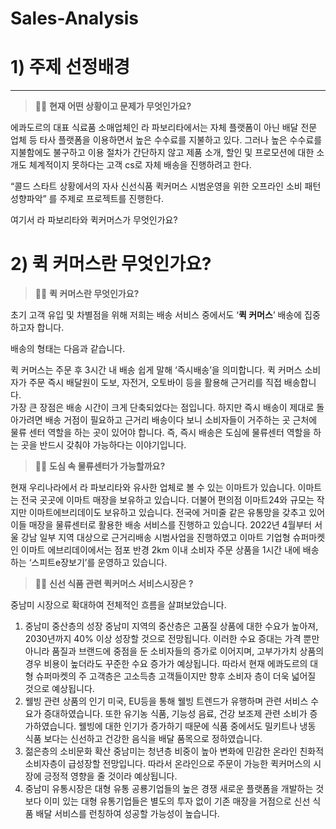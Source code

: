 # Sales-Analysis

# 1) 주제 선정배경

---

> 🙋‍♂️ **현재 어떤 상황이고 문제가 무엇인가요?**
>  

에콰도르의 대표 식료품 소매업체인 라 파보리타에서는 자체 플랫폼이 아닌 배달 전문 업체 등 타사 플랫폼을 이용하면서 높은 수수료를 지불하고 있다.  그러나 높은 수수료를 지불함에도 불구하고 이용 절차가 간단하지 않고 제품 소개, 할인 및 프로모션에 대한 소개도 체계적이지 못하다는 고객 cs로 자체 배송을 진행하려고 한다. 

“콜드 스타트 상황에서의 자사 신선식품 퀵커머스 시범운영을 위한 오프라인 소비 패턴 성향파악” 를 주제로 프로젝트를 진행한다. 

여기서 라 파보리타와 퀵커머스가 무엇인가요?

# 2) 퀵 커머스란 무엇인가요?

> 🙋‍♂️ **퀵 커머스란 무엇인가요?**
> 

초기 고객 유입 및 차별점을 위해  저희는 배송 서비스 중에서도 ‘**퀵 커머스**’ 배송에 집중하고자 합니다. 

배송의 형태는 다음과 같습니다. 

퀵 커머스는 주문 후 3시간 내 배송  쉽게 말해 ‘즉시배송’을 의미합니다. 
퀵 커머스 소비자가 주문 즉시 배달원이 도보, 자전거, 오토바이 등을 활용해 근거리를 직접 배송합니다.  
가장 큰 장점은  배송 시간이 크게 단축되었다는 점입니다. 하지만 즉시 배송이 제대로 돌아가려면 배송 거점이 필요하고 근거리 배송이다 보니 소비자들이 거주하는 곳 근처에 물류 센터 역할을 하는 곳이 있어야 합니다. 
즉, 즉시 배송은 도심에 물류센터 역할을 하는 곳을 반드시 갖춰야 가능하다는 이야기입니다. 

> 🙋‍♂️ **도심 속 물류센터가 가능할까요?**
> 

현재 우리나라에서 라 파보리타와 유사한 업체로 볼 수 있는 이마트가 있습니다. 
이마트는 전국 곳곳에 이마트 매장을 보유하고 있습니다. 더불어 편의점 이마트24와 규모는 작지만 이마트에브리데이도 보유하고 있습니다. 전국에 거미줄 같은 유통망을 갖추고 있어 이들 매장을 물류센터로 활용한 배송 서비스를 진행하고 있습니다.  2022년 4월부터 서울 강남 일부 지역 대상으로 근거리배송 시범사업을 진행하였고 이마트 기업형 슈퍼마켓인 이마트 에브리데이에서는 점포 반경 2km 이내 소비자 주문 상품을 1시간 내에 배송하는 ‘스피트e장보기’를 운영하고 있습니다. 

> 🙋‍♂️ **신선 식품 관련 퀵커머스 서비스시장은 ?**
> 

중남미 시장으로 확대하여 전체적인 흐름을 살펴보았습니다. 

1. 중남미 중산층의 성장
중남미 지역의 중산층은 고품질 상품에 대한 수요가 높아져, 2030년까지 40% 이상 성장할 것으로 전망됩니다. 이러한 수요 증대는 가격 뿐만 아니라 품질과 브랜드에 중점을 둔 소비자들의 증가로 이어지며, 고부가가치 상품의 경우 비용이 높더라도 꾸준한 수요 증가가 예상됩니다. 따라서 현재 에콰도르의 대형 슈퍼마켓의 주 고객층은 고소득층 고객들이지만 향후 소비자 층이 더욱 넓어질 것으로 예상됩니다.  
2. 웰빙 관련 상품의 인기
미국, EU등을 통해 웰빙 트렌드가 유행하며 관련 서비스 수요가 증대하였습니다. 또한 유기농 식품, 기능성 음료, 건강 보조제 관련 소비가 증가하였습니다. 웰빙에 대한 인기가 증가하기 때문에 식품 중에서도 밀키트나 냉동 식품 보다는 신선하고 건강한 음식을 배달 품목으로 정하였습니다. 
3. 젊은층의 소비문화 확산
중남미는 청년층 비중이 높아 변화에 민감한 온라인 친화적 소비자층이 급성장할 전망입니다. 따라서 온라인으로 주문이 가능한 퀵커머스의 시장에 긍정적 영향을 줄 것이라 예상됩니다. 
4. 중남미 유통시장은 대형 유통 공룡기업들의 높은 경쟁
새로운 플랫폼을 개발하는 것 보다 이미 있는 대형 유통기업들은 별도의 투자 없이 기존 매장을 거점으로 신선 식품 배달 서비스를 런칭하여 성공할 가능성이 높습니다.
